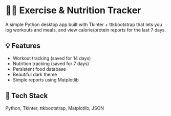 # 🏋️‍♂️ Exercise & Nutrition Tracker

A simple Python desktop app built with Tkinter + ttkbootstrap that lets you log workouts and meals, and view calorie/protein reports for the last 7 days.

## 💡 Features
- Workout tracking (saved for 14 days)
- Nutrition tracking (saved for 7 days)
- Persistent food database
- Beautiful dark theme
- Simple reports using Matplotlib

## 🧰 Tech Stack
Python, Tkinter, ttkbootstrap, Matplotlib, JSON
